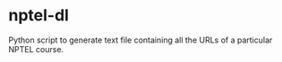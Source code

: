 # nptel-dl
Python script to generate text file containing all the URLs of a particular NPTEL course.
